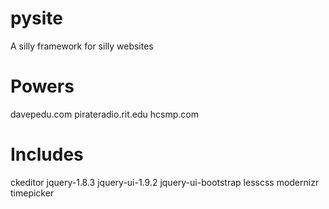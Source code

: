 pysite
======

A silly framework for silly websites

Powers
======

davepedu.com
pirateradio.rit.edu
hcsmp.com

Includes
========

ckeditor
jquery-1.8.3
jquery-ui-1.9.2
jquery-ui-bootstrap
lesscss
modernizr
timepicker